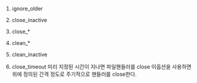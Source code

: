 1. ignore_older
  
2. close_inactive
3. close_*
4. clean_*
5. clean_inactive

6. close_timeout
  미리 지정된 시간이 지나면 파일핸들러를 close
  이옵션을 사용하면 위에 정의된 간격 정도로 주기적으로 핸들러를 close한다.
